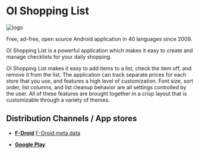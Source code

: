 # OI Shopping List

![logo](ShoppingList/src/main/res/drawable-hdpi-v5/ic_launcher_shoppinglist.png)

Free, ad-free, open source Android application in 40 languages since 2009.

OI Shopping List is a powerful application which makes it easy to create and manage checklists for your daily shopping.

OI Shopping List makes it easy to add items to a list, check the item off, and remove it from the list.
The application can track separate prices for each store that you use, and features a high level of customization.
Font size, sort order, list columns, and list cleanup behavior are all settings controlled by the user.
All of these features are brought together in a crisp layout that is customizable through a variety of themes.

## Distribution Channels / App stores

* **[F-Droid](https://f-droid.org/en/packages/org.openintents.shopping/)** [F-Droid meta data](https://gitlab.com/fdroid/fdroiddata/-/blob/master/metadata/org.openintents.shopping.yml)

* **[Google Play](https://play.google.com/store/apps/details?id=org.openintents.shopping)**
